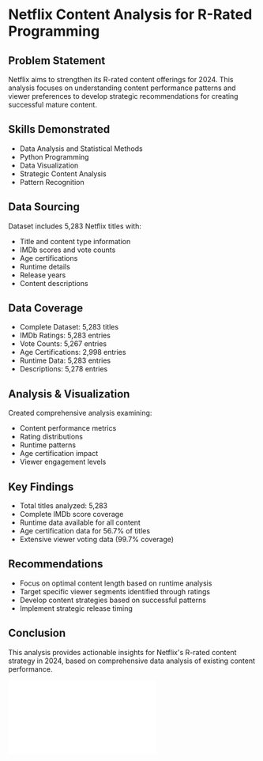# Netflix Content Analysis for R-Rated Programming

## Problem Statement
Netflix aims to strengthen its R-rated content offerings for 2024. This analysis focuses on understanding content performance patterns and viewer preferences to develop strategic recommendations for creating successful mature content.

## Skills Demonstrated
- Data Analysis and Statistical Methods
- Python Programming
- Data Visualization
- Strategic Content Analysis
- Pattern Recognition

## Data Sourcing
Dataset includes 5,283 Netflix titles with:
- Title and content type information
- IMDb scores and vote counts
- Age certifications
- Runtime details
- Release years
- Content descriptions

## Data Coverage
- Complete Dataset: 5,283 titles
- IMDb Ratings: 5,283 entries
- Vote Counts: 5,267 entries
- Age Certifications: 2,998 entries
- Runtime Data: 5,283 entries
- Descriptions: 5,278 entries

## Analysis & Visualization
Created comprehensive analysis examining:
- Content performance metrics
- Rating distributions
- Runtime patterns
- Age certification impact
- Viewer engagement levels

## Key Findings
- Total titles analyzed: 5,283
- Complete IMDb score coverage
- Runtime data available for all content
- Age certification data for 56.7% of titles
- Extensive viewer voting data (99.7% coverage)

## Recommendations
- Focus on optimal content length based on runtime analysis
- Target specific viewer segments identified through ratings
- Develop content strategies based on successful patterns
- Implement strategic release timing

## Conclusion
This analysis provides actionable insights for Netflix's R-rated content strategy in 2024, based on comprehensive data analysis of existing content performance.

![image](assignment-jagruth-mymuse.pdf)

